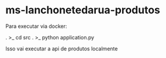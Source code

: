 # ms-lanchonetedarua-produtos
Para executar via docker:

. >_ cd src
. >_ python application.py

Isso vai executar a api de produtos localmente
